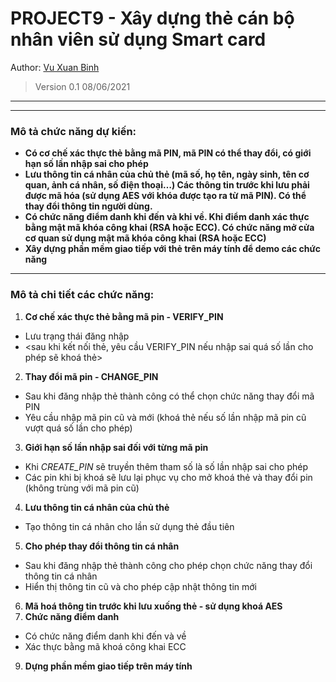 # PROJECT9 - Xây dựng thẻ cán bộ nhân viên sử dụng Smart card
Author: [Vu Xuan Binh](http://facebook.com/xuanbinh.vu.6464)
> Version 0.1 08/06/2021
***
***
### Mô tả chức năng dự kiến: 
* **Có cơ chế xác thực thẻ bằng mã PIN, mã PIN có thể thay đổi, có giới hạn số lần nhập sai cho phép**
* **Lưu thông tin cá nhân của chủ thẻ (mã số, họ tên, ngày sinh, tên cơ quan, ảnh cá nhân, số điện thoại…) Các thông tin trước khi lưu phải được mã hóa (sử dụng AES với khóa được tạo ra từ mã PIN). Có thể thay đổi thông tin người dùng.**
* **Có chức năng điểm danh khi đến và khi về. Khi điểm danh xác thực bằng mật mã khóa công khai (RSA hoặc ECC). Có chức năng mở cửa cơ quan sử dụng mật mã khóa công khai (RSA hoặc ECC)**
* **Xây dựng phần mềm giao tiếp với thẻ trên máy tính để demo các chức năng**
---
### Mô tả chi tiết các chức năng:
1. **Cơ chế xác thực thẻ bằng mã pin - VERIFY_PIN**
  * Lưu trạng thái đăng nhập
  * <sau khi kết nối thẻ, yêu cầu VERIFY_PIN nếu nhập sai quá số lần cho phép sẽ khoá thẻ>
2. **Thay đổi mã pin - CHANGE_PIN**
  * Sau khi đăng nhập thẻ thành công có thể chọn chức năng thay đổi mã PIN
  * Yêu cầu nhập mã pin cũ và mới (khoá thẻ nếu số lần nhập mã pin cũ vượt quá số lần cho phép)
3. **Giới hạn số lần nhập sai đối với từng mã pin**
  * Khi *CREATE_PIN* sẽ truyền thêm tham số là số lần nhập sai cho phép
  * Các pin khi bị khoá sẽ lưu lại phục vụ cho mở khoá thẻ và thay đổi pin (không trùng với mã pin cũ)
4. **Lưu thông tin cá nhân của chủ thẻ**
  * Tạo thông tin cá nhân cho lần sử dụng thẻ đầu tiên
5. **Cho phép thay đổi thông tin cá nhân**
  * Sau khi đăng nhập thẻ thành công cho phép chọn chức năng thay đổi thông tin cá nhân
  * Hiển thị thông tin cũ và cho phép cập nhật thông tin mới
6. **Mã hoá thông tin trước khi lưu xuống thẻ -  sử dụng khoá AES**
7. **Chức năng điểm danh**
 * Có chức năng điểm danh khi đến và về
 * Xác thực bằng mã khoá công khai ECC
9. **Dựng phần mềm giao tiếp trên máy tính**
